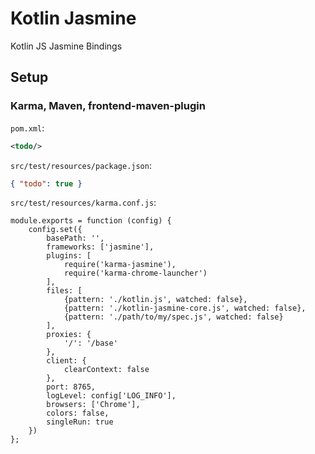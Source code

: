 # Kotlin Jasmine

Kotlin JS Jasmine Bindings

## Setup


### Karma, Maven, frontend-maven-plugin

`pom.xml`:
```XML
<todo/>
```

`src/test/resources/package.json`:
```JSON
{ "todo": true }
```

`src/test/resources/karma.conf.js`:
```JS
module.exports = function (config) {
    config.set({
        basePath: '',
        frameworks: ['jasmine'],
        plugins: [
            require('karma-jasmine'),
            require('karma-chrome-launcher')
        ],
        files: [
            {pattern: './kotlin.js', watched: false},
            {pattern: './kotlin-jasmine-core.js', watched: false},
            {pattern: './path/to/my/spec.js', watched: false}
        ],
        proxies: {
            '/': '/base'
        },
        client: {
            clearContext: false
        },
        port: 8765,
        logLevel: config['LOG_INFO'],
        browsers: ['Chrome'],
        colors: false,
        singleRun: true
    })
};
```